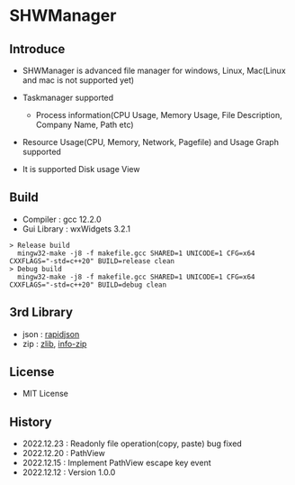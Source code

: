 # SHWManager

## Introduce

- SHWManager is advanced file manager for windows, Linux, Mac(Linux and mac is not supported yet)

- Taskmanager supported

  - Process information(CPU Usage, Memory Usage, File Description, Company Name, Path etc)

- Resource Usage(CPU, Memory, Network, Pagefile) and Usage Graph supported

- It is supported Disk usage View

  

## Build

- Compiler : gcc 12.2.0
- Gui Library : wxWidgets 3.2.1

```shell
> Release build
  mingw32-make -j8 -f makefile.gcc SHARED=1 UNICODE=1 CFG=x64 CXXFLAGS="-std=c++20" BUILD=release clean
> Debug build
  mingw32-make -j8 -f makefile.gcc SHARED=1 UNICODE=1 CFG=x64 CXXFLAGS="-std=c++20" BUILD=debug clean  
```



## 3rd Library

- json : [rapidjson](https://rapidjson.org/)
- zip : [zlib](https://zlib.net/), [info-zip](https://infozip.sourceforge.net/)



## License

- MIT License

  

## History

- 2022.12.23 : Readonly file operation(copy, paste) bug fixed
- 2022.12.20 : PathView 
- 2022.12.15 : Implement PathView escape key event
- 2022.12.12 : Version 1.0.0
